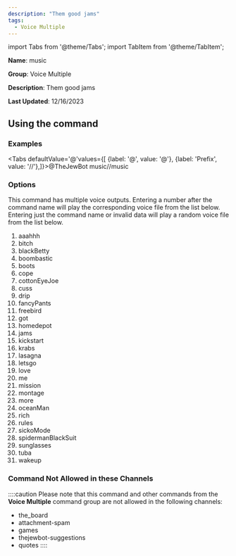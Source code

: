 ```yaml
---
description: "Them good jams"
tags:
  - Voice Multiple
---
```

import Tabs from '@theme/Tabs';
import TabItem from '@theme/TabItem';

**Name**: music

**Group**: Voice Multiple

**Description**: Them good jams

**Last Updated**: 12/16/2023

## Using the command

### Examples
<Tabs defaultValue='@'values={[ {label: '@', value: '@'}, {label: 'Prefix', value: '//'},]}><TabItem value='@'>@TheJewBot music</TabItem><TabItem value='//'>//music</TabItem></Tabs>

### Options

This command has multiple voice outputs. Entering a number after the command name will play the corresponding voice file from the list below. Entering just the command name or invalid data will play a random voice file from the list below.

 1. aaahhh
 1. bitch
 1. blackBetty
 1. boombastic
 1. boots
 1. cope
 1. cottonEyeJoe
 1. cuss
 1. drip
 1. fancyPants
 1. freebird
 1. got
 1. homedepot
 1. jams
 1. kickstart
 1. krabs
 1. lasagna
 1. letsgo
 1. love
 1. me
 1. mission
 1. montage
 1. more
 1. oceanMan
 1. rich
 1. rules
 1. sickoMode
 1. spidermanBlackSuit
 1. sunglasses
 1. tuba
 1. wakeup

### Command Not Allowed in these Channels
::::caution Please note that this command and other commands from the **Voice Multiple** command group are not allowed in the following channels:
- the_board
- attachment-spam
- games
- thejewbot-suggestions
- quotes
::::